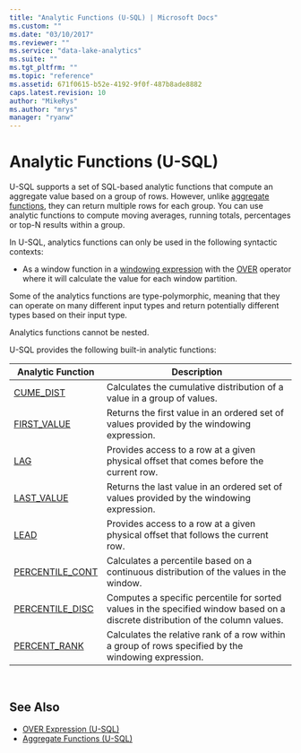 ```yaml
---
title: "Analytic Functions (U-SQL) | Microsoft Docs"
ms.custom: ""
ms.date: "03/10/2017"
ms.reviewer: ""
ms.service: "data-lake-analytics"
ms.suite: ""
ms.tgt_pltfrm: ""
ms.topic: "reference"
ms.assetid: 671f0615-b52e-4192-9f0f-487b8ade8882
caps.latest.revision: 10
author: "MikeRys"
ms.author: "mrys"
manager: "ryanw"
---
```


# Analytic Functions (U-SQL)
U-SQL supports a set of SQL-based analytic functions that compute an aggregate value based on a group of rows. However, unlike [aggregate functions](aggregate-functions-u-sql.md), they can return multiple rows for each group. You can use analytic functions to compute moving averages, running totals, percentages or top-N results within a group.  

In U-SQL, analytics functions can only be used in the following syntactic contexts: 

* As a window function in a [windowing expression](over-expression-u-sql.md) with the [OVER](over-expression-u-sql.md) operator where it will calculate the value for each window partition. 

Some of the analytics functions are type-polymorphic, meaning that they can operate on many different input types and return potentially different types based on their input type.  

Analytics functions cannot be nested. 

U-SQL provides the following built-in analytic functions: 

|Analytic Function|Description|
|------|----|
|[CUME_DIST](cume-dist-u-sql.md)|Calculates the cumulative distribution of a value in a group of values.|
|[FIRST_VALUE](first-value-u-sql.md)|Returns the first value in an ordered set of values provided by the windowing expression. |
|[LAG](lag-u-sql.md)|Provides access to a row at a given physical offset that comes before the current row.|
|[LAST_VALUE](last-value-u-sql.md)|Returns the last value in an ordered set of values provided by the windowing expression. |
|[LEAD](lead-u-sql.md)|Provides access to a row at a given physical offset that follows the current row. |
|[PERCENTILE_CONT](percentile-cont-u-sql.md)|Calculates a percentile based on a continuous distribution of the values in the window.|
|[PERCENTILE_DISC](percentile-disc-u-sql.md)|Computes a specific percentile for sorted values in the specified window based on a discrete distribution of the column values.|
|[PERCENT_RANK](percent-rank-u-sql.md)|Calculates the relative rank of a row within a group of rows specified by the windowing expression.|
<br />

## See Also 
* [OVER Expression (U-SQL)](over-expression-u-sql.md) 
* [Aggregate Functions (U-SQL)](aggregate-functions-u-sql.md)
